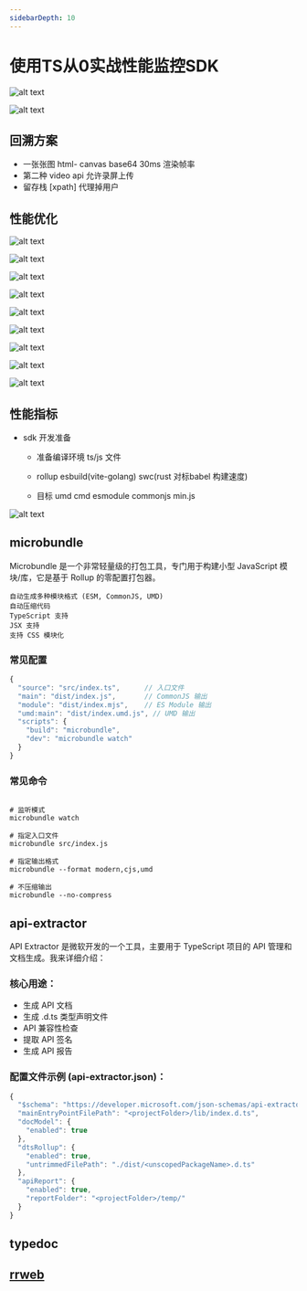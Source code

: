 ```yaml
---
sidebarDepth: 10
---
```


# 使用TS从0实战性能监控SDK

![alt text](./assets/xn_10.png)

![alt text](./assets/xn_11.png)


## 回溯方案 

- 一张张图 html- canvas base64 30ms 渲染帧率
- 第二种 video api 允许录屏上传 
- 留存栈 [xpath] 代理掉用户 


## 性能优化 

![alt text](./assets/xn_8.png)

![alt text](./assets/xm_9.png)

![alt text](./assets/xn1.png)

![alt text](./assets/xn_2.png)

![alt text](./assets/xn_3.png)

![alt text](./assets/xn_4.png)

![alt text](./assets/xn_5.png)

![alt text](./assets/xn_6.png)

![alt text](./assets/xn_7.png)

## 性能指标 

- sdk 开发准备 

    - 准备编译环境 ts/js 文件

    - rollup esbuild(vite-golang) swc(rust 对标babel 构建速度)

    - 目标 umd cmd esmodule commonjs min.js 

![alt text](./assets/sdk.png)

## microbundle

Microbundle 是一个非常轻量级的打包工具，专门用于构建小型 JavaScript 模块/库，它是基于 Rollup 的零配置打包器。

```text
自动生成多种模块格式 (ESM, CommonJS, UMD)
自动压缩代码
TypeScript 支持
JSX 支持
支持 CSS 模块化
```
### 常见配置

```js
{
  "source": "src/index.ts",      // 入口文件
  "main": "dist/index.js",       // CommonJS 输出
  "module": "dist/index.mjs",    // ES Module 输出
  "umd:main": "dist/index.umd.js", // UMD 输出
  "scripts": {
    "build": "microbundle",
    "dev": "microbundle watch"
  }
}
```
### 常见命令

```text

# 监听模式
microbundle watch

# 指定入口文件
microbundle src/index.js

# 指定输出格式
microbundle --format modern,cjs,umd

# 不压缩输出
microbundle --no-compress
```


## api-extractor 

API Extractor 是微软开发的一个工具，主要用于 TypeScript 项目的 API 管理和文档生成。我来详细介绍：

### 核心用途：


- 生成 API 文档
- 生成 .d.ts 类型声明文件
- API 兼容性检查
- 提取 API 签名
- 生成 API 报告


### 配置文件示例 (api-extractor.json)：

```js
{
  "$schema": "https://developer.microsoft.com/json-schemas/api-extractor/v7/api-extractor.schema.json",
  "mainEntryPointFilePath": "<projectFolder>/lib/index.d.ts",
  "docModel": {
    "enabled": true
  },
  "dtsRollup": {
    "enabled": true,
    "untrimmedFilePath": "./dist/<unscopedPackageName>.d.ts"
  },
  "apiReport": {
    "enabled": true,
    "reportFolder": "<projectFolder>/temp/"
  }
}
```


## typedoc 


## [rrweb](https://github.com/rrweb-io/rrweb/blob/master/guide.zh_CN.md)

